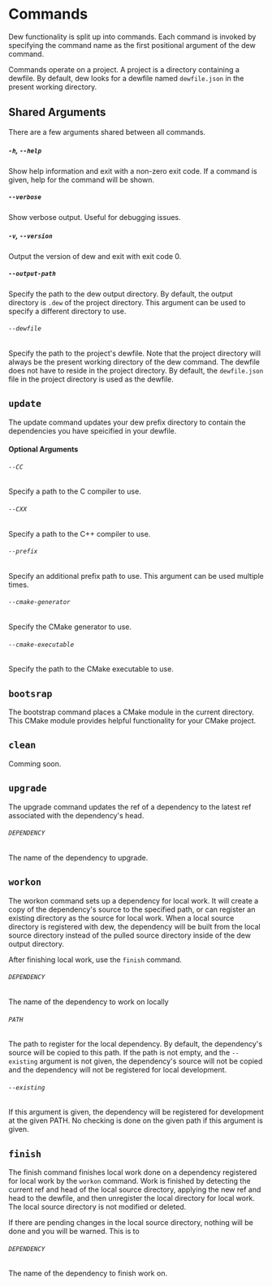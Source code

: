 
# Commands

Dew functionality is split up into commands. Each command is invoked by specifying the command name as the first
positional argument of the dew command.

Commands operate on a project. A project is a directory containing a dewfile. By default, dew looks for a dewfile named 
`dewfile.json` in the present working directory.

## Shared Arguments

There are a few arguments shared between all commands.
 
##### `-h`, `--help`
Show help information and exit with a non-zero exit code. If a command is given, help for the command will be shown. 

##### `--verbose`
Show verbose output. Useful for debugging issues.

##### `-v`, `--version`   
Output the version of dew and exit with exit code 0.

##### `--output-path`
Specify the path to the dew output directory. By default, the output directory is `.dew` of the project directory. This
argument can be used to specify a different directory to use.

###### `--dewfile`
Specify the path to the project's dewfile. Note that the project directory will always be the present working directory 
of the dew command. The dewfile does not have to reside in the project directory. By default, the `dewfile.json` file in
the project directory is used as the dewfile. 


## `update`
The update command updates your dew prefix directory to contain the dependencies you have speicified in your dewfile.

#### Optional Arguments

###### `--CC`
Specify a path to the C compiler to use.

###### `--CXX`
Specify a path to the C++ compiler to use.

###### `--prefix`
Specify an additional prefix path to use. This argument can be used multiple times.

###### `--cmake-generator`
Specify the CMake generator to use.

###### `--cmake-executable`
Specify the path to the CMake executable to use.


## `bootsrap`
The bootstrap command places a CMake module in the current directory. This CMake module provides helpful functionality
for your CMake project.


## `clean`
Comming soon.


## `upgrade`
The upgrade command updates the ref of a dependency to the latest ref associated with the dependency's head.

###### `DEPENDENCY`
The name of the dependency to upgrade.


## `workon`
The workon command sets up a dependency for local work. It will create a copy of the dependency's source to the 
specified path, or can register an existing directory as the source for local work. When a local source directory is 
registered with dew, the dependency will be built from the local source directory instead of the pulled source directory
inside of the dew output directory.  

After finishing local work, use the `finish` command. 

###### `DEPENDENCY`
The name of the dependency to work on locally

###### `PATH`
The path to register for the local dependency. By default, the dependency's source will be copied to this path. If the 
path is not empty, and the `--existing` argument is not given, the dependency's source will not be copied and the 
dependency will not be registered for local development.

###### `--existing`
If this argument is given, the dependency will be registered for development at the given PATH. No checking is done on 
the given path if this argument is given.


## `finish`
The finish command finishes local work done on a dependency registered for local work by the `workon` command. Work is
finished by detecting the current ref and head of the local source directory, applying the new ref and head to the
dewfile, and then unregister the local directory for local work. The local source directory is not modified or deleted.

If there are pending changes in the local source directory, nothing will be done and you will be warned. This is to  

###### `DEPENDENCY`
The name of the dependency to finish work on. 

